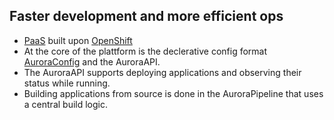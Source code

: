 ## Faster development and more efficient ops

* [PaaS](https://en.wikipedia.org/wiki/Platform_as_a_service) built upon [OpenShift](http://www.openshift.com)
* At the core of the plattform is the declerative config format [AuroraConfig](/auroraConfig/) and the AuroraAPI.
* The AuroraAPI supports deploying applications and observing their status while running.
* Building applications from source is done in the AuroraPipeline that uses a central build logic.
